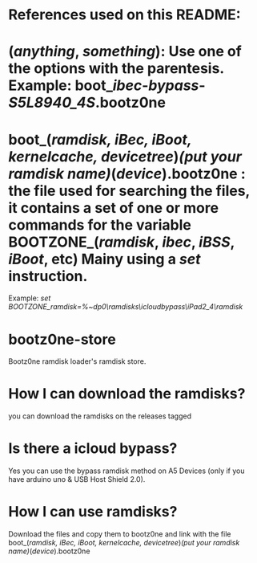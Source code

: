 # References used on this README:
# (*anything*, *something*): Use one of the options with the parentesis. Example: boot_*ibec*-*bypass*-*S5L8940_4S*.bootz0ne
# boot_(*ramdisk, iBec, iBoot, kernelcache, devicetree*)_(*put your ramdisk name*)_(*device*).bootz0ne : the file used for searching the files, it contains a set of one or more commands for the variable BOOTZONE_(*ramdisk*, *ibec*, *iBSS*, *iBoot*, etc) Mainy using a *set* instruction.
Example: *set BOOTZONE_ramdisk=%~dp0\ramdisks\icloudbypass\iPad2_4\ramdisk*
# bootz0ne-store
Bootz0ne ramdisk loader's ramdisk store.
# How I can download the ramdisks?
you can download the ramdisks on the releases tagged 
# Is there a icloud bypass?
Yes you can use the bypass ramdisk method on A5 Devices (only if you have arduino uno & USB Host Shield 2.0).
# How I can use ramdisks?
Download the files and copy them to bootz0ne and link with the file boot_(*ramdisk, iBec, iBoot, kernelcache, devicetree*)_(*put your ramdisk name*)_(*device*).bootz0ne
# 

